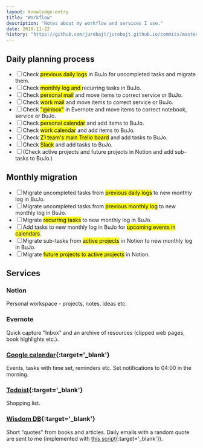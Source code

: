 ```yaml
---
layout: knowledge-entry
title: "Workflow"
description: "Notes about my workflow and services I use."
date: 2018-11-22
history: "https://github.com/jurebajt/jurebajt.github.io/commits/master/knowledge/my-setup/workflow.md"
---
```


## Daily planning process

<ul class="checklist">
    <li><label><input type="checkbox">Check <mark>previous daily logs</mark> in BuJo for uncompleted tasks and migrate them.</label></li>
    <li><label><input type="checkbox">Check <mark>monthly log and </mark>recurring tasks in BuJo.</label></li>
    <li><label><input type="checkbox">Check <mark>personal mail</mark> and move items to correct service or BuJo.</label></li>
    <li><label><input type="checkbox">Check <mark>work mail</mark> and move items to correct service or BuJo.</label></li>
    <li><label><input type="checkbox">Check <mark>"@inbox"</mark> in Evernote and move items to correct notebook, service or BuJo.</label></li>
    <li><label><input type="checkbox">Check <mark>personal calendar</mark> and add items to BuJo.</label></li>
    <li><label><input type="checkbox">Check <mark>work calendar</mark> and add items to BuJo.</label></li>
    <li><label><input type="checkbox">Check <mark>Z1 team's main Trello board</mark> and add tasks to BuJo.</label></li>
    <li><label><input type="checkbox">Check <mark>Slack</mark> and add tasks to BuJo.</label></li>
    <li><label><input type="checkbox">(Check active projects and future projects in Notion and add sub-tasks to BuJo.)</label></li>
</ul>

## Monthly migration

<ul class="checklist">
    <li><label><input type="checkbox">Migrate uncompleted tasks from <mark>previous daily logs</mark> to new monthly log in BuJo.</label></li>
    <li><label><input type="checkbox">Migrate uncompleted tasks from <mark>previous monthly log</mark> to new monthly log in BuJo.</label></li>
    <li><label><input type="checkbox">Migrate <mark>recurring tasks</mark> to new monthly log in BuJo.</label></li>
    <li><label><input type="checkbox">Add tasks to new monthly log in BuJo for <mark>upcoming events in calendars</mark>.</label></li>
    <li><label><input type="checkbox">Migrate sub-tasks from <mark>active projects</mark> in Notion to new monthly log in BuJo.</label></li>
    <li><label><input type="checkbox">Migrate <mark>future projects to active projects</mark> in Notion.</label></li>
</ul>

## Services

### Notion
Personal workspace - projects, notes, ideas etc.

### Evernote
Quick capture "Inbox" and an archive of resources (clipped web pages, book highlights etc.).

### [Google calendar](https://calendar.google.com/calendar/b/0/r/){:target='_blank'}
Events, tasks with time set, reminders etc. Set notifications to 04:00 in the morning.

### [Todoist](https://todoist.com/app#start){:target='_blank'}
Shopping list.

### [Wisdom DB](https://docs.google.com/spreadsheets/d/1UzilPdk01HA-l4UPhUK8TYgqp8wjyteSb5MnUTEsH2M/edit#gid=0){:target='_blank'}
Short "quotes" from books and articles. Daily emails with a random quote are sent to me (implemented with [this script](https://script.google.com/macros/d/MhkP26ftfQYILyDOMID-j0FnR8nZY5_Id/edit?uiv=2&mid=ACjPJvEmndvgNZSLqFQRnnlE6YOkNDPufVFrp4IIudBTtXSbFRMH1NaLcbJElhJ8Lqs2F4cTgOdjWJxICFvxJQh_fDvs1sFMtxCH5hbIxmaoKNuKDWFwNhHj36LCN1rERgYlHUj39VxtSA){:target='_blank'}).
